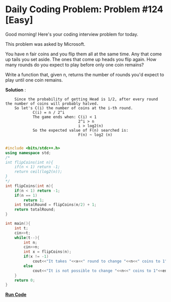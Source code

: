 
# Daily Coding Problem: Problem #124 [Easy]

Good morning! Here's your coding interview problem for today.

This problem was asked by Microsoft.

You have n fair coins and you flip them all at the same time. Any that come up tails you set aside. The ones that come up heads you flip again. How many rounds do you expect to play before only one coin remains?

Write a function that, given n, returns the number of rounds you'd expect to play until one coin remains.

**Solution** :

```
    Since the probability of getting Head is 1/2, after every round the number of coins will probably halved.
    So let's C(i) the number of coins at the i-th round.
            C(i) = n / 2^i
            The game ends when: C(i) < 1
                                2^i > n
                                i > log2(n)
            So the expected value of F(n) searched is:
                                F(n) ~ log2 (n)
```

```cpp

#include <bits/stdc++.h>
using namespace std;
/*
int flipCoins(int n){
    if(n < 1) return -1;
    return ceil(log2(n));
}
*/
int flipCoins(int n){
    if(n < 1) return -1;
    if(n == 1)
        return 1;
    int totalRound = flipCoins(n/2) + 1;
    return totalRound;
}

int main(){
    int t;
    cin>>t;
    while(t--){
        int n;
        cin>>n;
        int x = flipCoins(n);
        if(x != -1)
            cout<<"It takes "<<x<<" round to change "<<n<<" coins to 1"<<endl;
        else 
            cout<<"It is not possible to change "<<n<<" coins to 1"<<endl;
    }
    return 0;
}

```

**[Run Code](https://ide.geeksforgeeks.org/DdA8Df61XZ)**